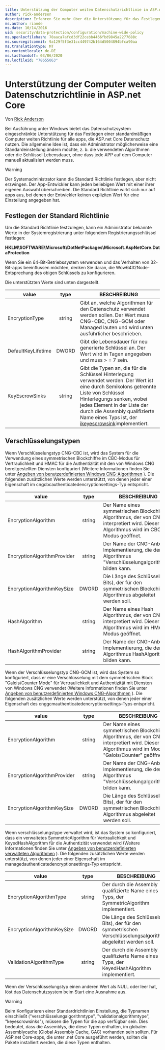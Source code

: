 ```yaml
---
title: Unterstützung der Computer weiten Datenschutzrichtlinie in ASP.net Core
author: rick-anderson
description: Erfahren Sie mehr über die Unterstützung für das Festlegen einer standardmäßigen Computer weiten Richtlinie für alle apps, die ASP.net Core Datenschutz nutzen.
ms.author: riande
ms.date: 10/14/2016
uid: security/data-protection/configuration/machine-wide-policy
ms.openlocfilehash: 70aaca7afcd3df22cebb4466fbd9845a2277688c
ms.sourcegitcommit: 9a129f5f3e31cc449742b164d5004894bfca90aa
ms.translationtype: MT
ms.contentlocale: de-DE
ms.lasthandoff: 03/06/2020
ms.locfileid: "78655063"
---
```

# <a name="data-protection-machine-wide-policy-support-in-aspnet-core"></a>Unterstützung der Computer weiten Datenschutzrichtlinie in ASP.net Core

Von [Rick Anderson](https://twitter.com/RickAndMSFT)

Bei Ausführung unter Windows bietet das Datenschutzsystem eingeschränkte Unterstützung für das Festlegen einer standardmäßigen Computer weiten Richtlinie für alle apps, die ASP.net Core Datenschutz nutzen. Die allgemeine Idee ist, dass ein Administrator möglicherweise eine Standardeinstellung ändern möchte, z. b. die verwendeten Algorithmen oder die Schlüssel Lebensdauer, ohne dass jede APP auf dem Computer manuell aktualisiert werden muss.

> [!WARNING]
> Der Systemadministrator kann die Standard Richtlinie festlegen, aber nicht erzwingen. Der App-Entwickler kann jeden beliebigen Wert mit einer ihrer eigenen Auswahl überschreiben. Die Standard Richtlinie wirkt sich nur auf apps aus, bei denen der Entwickler keinen expliziten Wert für eine Einstellung angegeben hat.

## <a name="setting-default-policy"></a>Festlegen der Standard Richtlinie

Um die Standard Richtlinie festzulegen, kann ein Administrator bekannte Werte in der Systemregistrierung unter folgendem Registrierungsschlüssel festlegen:

**HKLM\SOFTWARE\Microsoft\DotNetPackages\Microsoft.AspNetCore.DataProtection**

Wenn Sie ein 64-Bit-Betriebssystem verwenden und das Verhalten von 32-Bit-apps beeinflussen möchten, denken Sie daran, die Wow6432Node-Entsprechung des obigen Schlüssels zu konfigurieren.

Die unterstützten Werte sind unten dargestellt.

| value              | type   | BESCHREIBUNG |
| ------------------ | :----: | ----------- |
| EncryptionType     | string | Gibt an, welche Algorithmen für den Datenschutz verwendet werden sollen. Der Wert muss CNG-CBC, CNG-GCM oder Managed lauten und wird unten ausführlicher beschrieben. |
| DefaultKeyLifetime | DWORD  | Gibt die Lebensdauer für neu generierte Schlüssel an. Der Wert wird in Tagen angegeben und muss > = 7 sein. |
| KeyEscrowSinks     | string | Gibt die Typen an, die für die Schlüssel Hinterlegung verwendet werden. Der Wert ist eine durch Semikolons getrennte Liste von Schlüssel Hinterlegungs senken, wobei jedes Element in der Liste der durch die Assembly qualifizierte Name eines Typs ist, der [ikeyescrowsink](/dotnet/api/microsoft.aspnetcore.dataprotection.keymanagement.ikeyescrowsink)implementiert. |

## <a name="encryption-types"></a>Verschlüsselungstypen

Wenn Verschlüsselungstyp CNG-CBC ist, wird das System für die Verwendung eines symmetrischen Blockchiffre im CBC-Modus für Vertraulichkeit und HMAC für die Authentizität mit den von Windows CNG bereitgestellten Diensten konfiguriert (Weitere Informationen finden Sie unter [Angeben von benutzerdefinierten Windows CNG-Algorithmen](xref:security/data-protection/configuration/overview#specifying-custom-windows-cng-algorithms) ). Die folgenden zusätzlichen Werte werden unterstützt, von denen jeder einer Eigenschaft im cngcbcauthenticatedencryptionsettings-Typ entspricht.

| value                       | type   | BESCHREIBUNG |
| --------------------------- | :----: | ----------- |
| EncryptionAlgorithm         | string | Der Name eines symmetrischen Blockchiffre Algorithmus, der von CNG interpretiert wird. Dieser Algorithmus wird im CBC-Modus geöffnet. |
| EncryptionAlgorithmProvider | string | Der Name der CNG-Anbieter Implementierung, die den Algorithmus "Verschlüsselungalgorithmus" bilden kann. |
| EncryptionAlgorithmKeySize  | DWORD  | Die Länge des Schlüssels (in Bits), der für den symmetrischen Blockchiffre Algorithmus abgeleitet werden soll. |
| HashAlgorithm               | string | Der Name eines Hash Algorithmus, der von CNG interpretiert wird. Dieser Algorithmus wird im HMAC-Modus geöffnet. |
| HashAlgorithmProvider       | string | Der Name der CNG-Anbieter Implementierung, die den Algorithmus HashAlgorithm bilden kann. |

Wenn der Verschlüsselungstyp CNG-GCM ist, wird das System so konfiguriert, dass er eine Verschlüsselung mit dem symmetrischen Block "Galois/Counter Mode" für Vertraulichkeit und Authentizität mit Diensten von Windows CNG verwendet (Weitere Informationen finden Sie unter [Angeben von benutzerdefinierten Windows CNG-Algorithmen](xref:security/data-protection/configuration/overview#specifying-custom-windows-cng-algorithms) ). Die folgenden zusätzlichen Werte werden unterstützt, von denen jeder einer Eigenschaft des cnggcmauthenticatedencryptionsettings-Typs entspricht.

| value                       | type   | BESCHREIBUNG |
| --------------------------- | :----: | ----------- |
| EncryptionAlgorithm         | string | Der Name eines symmetrischen Blockchiffre Algorithmus, der von CNG interpretiert wird. Dieser Algorithmus wird im Modus "Galois/Counter" geöffnet. |
| EncryptionAlgorithmProvider | string | Der Name der CNG-Anbieter Implementierung, die den Algorithmus "Verschlüsselungalgorithmus" bilden kann. |
| EncryptionAlgorithmKeySize  | DWORD  | Die Länge des Schlüssels (in Bits), der für den symmetrischen Blockchiffre Algorithmus abgeleitet werden soll. |

Wenn verschlüsselungstype verwaltet wird, ist das System so konfiguriert, dass ein verwaltetes SymmetricAlgorithm für Vertraulichkeit und KeyedHashAlgorithm für die Authentizität verwendet wird (Weitere Informationen finden Sie unter [Angeben von benutzerdefinierten verwalteten Algorithmen](xref:security/data-protection/configuration/overview#specifying-custom-managed-algorithms) ). Die folgenden zusätzlichen Werte werden unterstützt, von denen jeder einer Eigenschaft im managedauthenticatedencryptionsettings-Typ entspricht.

| value                      | type   | BESCHREIBUNG |
| -------------------------- | :----: | ----------- |
| EncryptionAlgorithmType    | string | Der durch die Assembly qualifizierte Name eines Typs, der SymmetricAlgorithm implementiert. |
| EncryptionAlgorithmKeySize | DWORD  | Die Länge des Schlüssels (in Bits), der für den symmetrischen Verschlüsselungsalgorithmus abgeleitet werden soll. |
| ValidationAlgorithmType    | string | Der durch die Assembly qualifizierte Name eines Typs, der KeyedHashAlgorithm implementiert. |

Wenn der Verschlüsselungstyp einen anderen Wert als NULL oder leer hat, löst das Datenschutzsystem beim Start eine Ausnahme aus.

> [!WARNING]
> Beim Konfigurieren einer Standardrichtlinien Einstellung, die Typnamen einschließt ("verschlüsselungalgorithmtype", "validationalgorithmtype", "keyescrowsinks"), müssen die Typen für die app verfügbar sein. Dies bedeutet, dass die Assemblys, die diese Typen enthalten, im globalen Assemblycache (Global Assembly Cache, GAC) vorhanden sein sollten. Für ASP.net Core-apps, die unter .net Core ausgeführt werden, sollten die Pakete installiert werden, die diese Typen enthalten.

